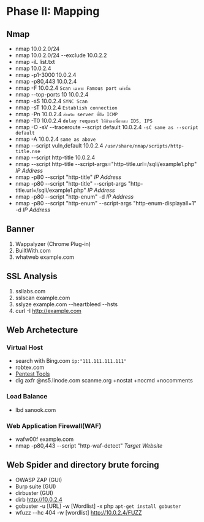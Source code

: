 # Phase II: Mapping
## Nmap
* nmap 10.0.2.0/24
* nmap 10.0.2.0/24 --exclude 10.0.2.2
* nmap -iL list.txt
* nmap 10.0.2.4
* nmap -p1-3000 10.0.2.4
* nmap -p80,443 10.0.2.4
* nmap -F 10.0.2.4 `Scan เฉพาะ Famous port เท่านั้น`
* nmap --top-ports 10 10.0.2.4
* nmap -sS 10.0.2.4 `SYNC Scan`
* nmap -sT 10.0.2.4 `Establish connection`
* nmap -Pn 10.0.2.4 `สำหรับ server ที่ปิด ICMP`
* nmap -T0 10.0.2.4 `delay request ให้ช้าลงเพื่อหลบ IDS, IPS`
* nmap -O -sV --traceroute --script default 10.0.2.4 `-sC same as --script default`
* nmap -A 10.0.2.4 `same as above`
* nmap --script vuln,default 10.0.2.4 `/usr/share/nmap/scripts/http-title.nse`
* nmap --script http-title 10.0.2.4
* nmap --script http-title --script-args="http-title.url=/sqli/example1.php" *IP Address*
* nmap -p80 --script "http-title"  *IP Address*
* nmap -p80 --script "http-title" --script-args "http-title.url=/sqli/example1.php" *IP Address*
* nmap -p80 --script "http-enum" -d *IP Address*
* nmap -p80 --script "http-enum" --script-args "http-enum-displayall=1"  -d *IP Address*

## Banner
1. Wappalyzer (Chrome Plug-in)
2. BuiltWith.com
3. whatweb example.com

## SSL Analysis
1. ssllabs.com
2. sslscan example.com
3. sslyze example.com --heartbleed --hsts
4. curl -I http://example.com

## Web Archetecture

### Virtual Host
* search with Bing.com `ip:"111.111.111.111"`
* robtex.com
* [Pentest Tools](https://pentest-tools.com/information-gathering/find-virtual-hosts)
* dig axfr @ns5.linode.com scanme.org +nostat +nocmd +nocomments

### Load Balance
* lbd sanook.com

### Web Application Firewall(WAF)
* wafw00f example.com
* nmap -p80,443 --script "http-waf-detect" *Target Website*

## Web Spider and directory brute forcing
* OWASP ZAP (GUI)
* Burp suite (GUI)
* dirbuster (GUI)
* dirb http://10.0.2.4
* gobuster -u [URL] -w [Wordlist] -x php `apt-get install gobuster`
* wfuzz --hc 404 -w [wordlist] http://10.0.2.4/FUZZ



	


